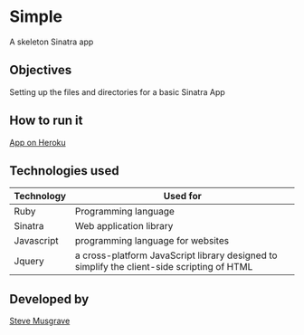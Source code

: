 # Simple
A skeleton Sinatra app

## Objectives
Setting up the files and directories for a basic Sinatra App


## How to run it
[App on Heroku]

## Technologies used

|Technology                 |Used for                        |
|---------------------------|--------------------------------|
|Ruby                       |Programming language            |
|Sinatra                    |Web application library         |
| Javascript |programming language for websites|
| Jquery |a cross-platform JavaScript library designed to simplify the client-side scripting of HTML |

## Developed by

[Steve Musgrave]

[Steve Musgrave]:https://github.com/StephanMusgrave
[App on Heroku]:https://simple-musgrave.herokuapp.com/
